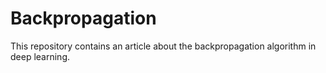 # Backpropagation
This repository contains an article about the backpropagation algorithm in deep learning. 
